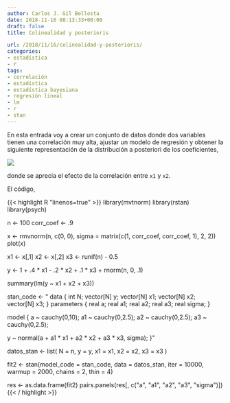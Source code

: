```yaml
---
author: Carlos J. Gil Bellosta
date: 2018-11-16 08:13:33+00:00
draft: false
title: Colinealidad y posterioris

url: /2018/11/16/colinealidad-y-posterioris/
categories:
- estadística
- r
tags:
- correlación
- estadística
- estadística bayesiana
- regresión lineal
- lm
- r
- stan
---
```


En esta entrada voy a crear un conjunto de datos donde dos variables tienen una correlación muy alta, ajustar un modelo de regresión y obtener la siguiente representación de la distribución a posteriori de los coeficientes,

![](/wp-uploads/2018/11/colineallidad_posteriori.png)


donde se aprecia el efecto de la correlación entre `x1` y `x2`.

El código,



{{< highlight R "linenos=true" >}}
library(mvtnorm)
library(rstan)
library(psych)

n <- 100
corr_coef <- .9

x <- rmvnorm(n, c(0, 0),
  sigma = matrix(c(1, corr_coef, corr_coef, 1), 2, 2))
plot(x)

x1 <- x[,1]
x2 <- x[,2]
x3 <- runif(n) - 0.5

y <- 1 + .4 * x1 - .2 * x2 + .1 * x3 + rnorm(n, 0, .1)

summary(lm(y ~ x1 + x2 + x3))

stan_code <- "
data {
  int N;
  vector[N] y;
  vector[N] x1;
  vector[N] x2;
  vector[N] x3;
}
parameters {
  real a;
  real a1;
  real a2;
  real a3;
  real sigma;
}

model {
  a ~ cauchy(0,10);
  a1 ~ cauchy(0,2.5);
  a2 ~ cauchy(0,2.5);
  a3 ~ cauchy(0,2.5);

  y ~ normal(a + a1 * x1 + a2 * x2 + a3 * x3, sigma);
}"


datos_stan <- list(
    N = n,
    y = y,
    x1 = x1,
    x2 = x2,
    x3 = x3
)

fit2 <- stan(model_code = stan_code,
              data = datos_stan,
              iter = 10000, warmup = 2000,
              chains = 2, thin = 4)

res <- as.data.frame(fit2)
pairs.panels(res[, c("a", "a1", "a2", "a3", "sigma")])
{{< / highlight >}}